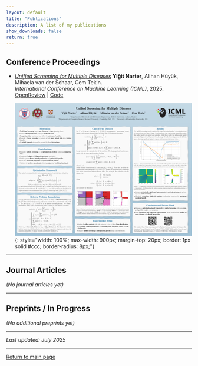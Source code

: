 ```yaml
---
layout: default
title: "Publications"
description: A list of my publications
show_downloads: false
return: true
---
```


## Conference Proceedings

- [*Unified Screening for Multiple Diseases*](https://openreview.net/pdf?id=z4XS0Ie391)
  **Yiğit Narter**, Alihan Hüyük, Mihaela van der Schaar, Cem Tekin.    
  _International Conference on Machine Learning (ICML)_, 2025.  
  [OpenReview](https://openreview.net/forum?id=z4XS0Ie391&referrer=%5Bthe%20profile%20of%20Mihaela%20van%20der%20Schaar%5D(%2Fprofile%3Fid%3D~Mihaela_van_der_Schaar2)) | [Code](https://github.com/ynarter/UniScreen)

  ![Poster for Unified Screening for Multiple Diseases](/assets/icml_poster.png){: style="width: 100%; max-width: 900px; margin-top: 20px; border: 1px solid #ccc; border-radius: 8px;"}

---

## Journal Articles

_(No journal articles yet)_

---

## Preprints / In Progress

_(No additional preprints yet)_

---

_Last updated: July 2025_

---

[Return to main page](https://ynarter.github.io/)
